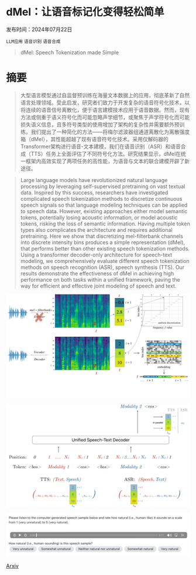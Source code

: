 # dMel：让语音标记化变得轻松简单

发布时间：2024年07月22日

`LLM应用` `语音识别` `语音合成`

> dMel: Speech Tokenization made Simple

# 摘要

> 大型语言模型通过自监督预训练在海量文本数据上的应用，彻底革新了自然语言处理领域。受此启发，研究者们致力于开发复杂的语音符号化技术，以将连续的语音信号离散化，便于语言建模技术应用于语音数据。然而，现有方法或侧重于语义符号化而可能忽略声学细节，或聚焦于声学符号化而可能损失语义信息，且多符号类型的使用增加了架构的复杂性并需要额外预训练。我们提出了一种简化的方法——将梅尔滤波器组通道离散化为离散强度箱（dMel），其性能超越了现有语音符号化技术。采用仅解码器的Transformer架构进行语音-文本建模，我们在语音识别（ASR）和语音合成（TTS）任务上全面评估了不同符号化方法。研究结果显示，dMel在统一框架内高效实现了两项任务的高性能，为语音与文本的联合建模开辟了新途径。

> Large language models have revolutionized natural language processing by leveraging self-supervised pretraining on vast textual data. Inspired by this success, researchers have investigated complicated speech tokenization methods to discretize continuous speech signals so that language modeling techniques can be applied to speech data. However, existing approaches either model semantic tokens, potentially losing acoustic information, or model acoustic tokens, risking the loss of semantic information. Having multiple token types also complicates the architecture and requires additional pretraining. Here we show that discretizing mel-filterbank channels into discrete intensity bins produces a simple representation (dMel), that performs better than other existing speech tokenization methods. Using a transformer decoder-only architecture for speech-text modeling, we comprehensively evaluate different speech tokenization methods on speech recognition (ASR), speech synthesis (TTS). Our results demonstrate the effectiveness of dMel in achieving high performance on both tasks within a unified framework, paving the way for efficient and effective joint modeling of speech and text.

![dMel：让语音标记化变得轻松简单](../../../paper_images/2407.15835/x1.png)

![dMel：让语音标记化变得轻松简单](../../../paper_images/2407.15835/x2.png)

![dMel：让语音标记化变得轻松简单](../../../paper_images/2407.15835/crowdsource_screenshot.png)

[Arxiv](https://arxiv.org/abs/2407.15835)